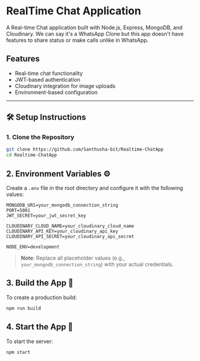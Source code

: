 # RealTime Chat Application

A Real-time Chat application built with Node.js, Express, MongoDB, and Cloudinary. We can say it's a WhatsApp Clone but this app doesn't have features to share status or make calls unlike in WhatsApp. 

## Features

- Real-time chat functionality
- JWT-based authentication
- Cloudinary integration for image uploads
- Environment-based configuration

---

## 🛠 Setup Instructions

### 1. Clone the Repository

```bash
git clone https://github.com/Santhusha-bit/Realtime-ChatApp
cd Realtime-ChatApp
````

## 2. Environment Variables ⚙ 

Create a `.env` file in the root directory and configure it with the following values:

```env
MONGODB_URI=your_mongodb_connection_string
PORT=5001
JWT_SECRET=your_jwt_secret_key

CLOUDINARY_CLOUD_NAME=your_cloudinary_cloud_name
CLOUDINARY_API_KEY=your_cloudinary_api_key
CLOUDINARY_API_SECRET=your_cloudinary_api_secret

NODE_ENV=development
```

> **Note**: Replace all placeholder values (e.g., `your_mongodb_connection_string`) with your actual credentials.

## 3. Build the App 🚧

To create a production build:

```bash
npm run build
```

## 4. Start the App 🚀

To start the server:

```bash
npm start
```

